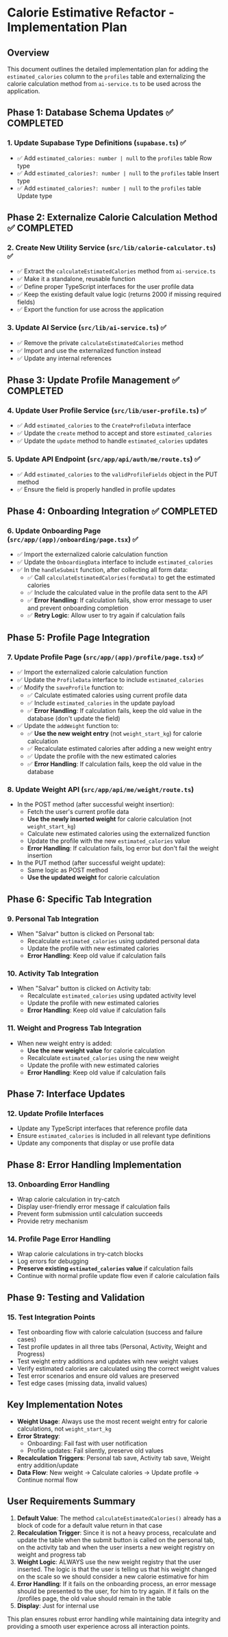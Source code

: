 # Calorie Estimative Refactor - Implementation Plan

## Overview
This document outlines the detailed implementation plan for adding the `estimated_calories` column to the `profiles` table and externalizing the calorie calculation method from `ai-service.ts` to be used across the application.

## Phase 1: Database Schema Updates ✅ COMPLETED

### 1. Update Supabase Type Definitions (`supabase.ts`) ✅
- ✅ Add `estimated_calories: number | null` to the `profiles` table Row type
- ✅ Add `estimated_calories?: number | null` to the `profiles` table Insert type  
- ✅ Add `estimated_calories?: number | null` to the `profiles` table Update type

## Phase 2: Externalize Calorie Calculation Method ✅ COMPLETED

### 2. Create New Utility Service (`src/lib/calorie-calculator.ts`) ✅
- ✅ Extract the `calculateEstimatedCalories` method from `ai-service.ts`
- ✅ Make it a standalone, reusable function
- ✅ Define proper TypeScript interfaces for the user profile data
- ✅ Keep the existing default value logic (returns 2000 if missing required fields)
- ✅ Export the function for use across the application

### 3. Update AI Service (`src/lib/ai-service.ts`) ✅
- ✅ Remove the private `calculateEstimatedCalories` method
- ✅ Import and use the externalized function instead
- ✅ Update any internal references

## Phase 3: Update Profile Management ✅ COMPLETED

### 4. Update User Profile Service (`src/lib/user-profile.ts`) ✅
- ✅ Add `estimated_calories` to the `CreateProfileData` interface
- ✅ Update the `create` method to accept and store `estimated_calories`
- ✅ Update the `update` method to handle `estimated_calories` updates

### 5. Update API Endpoint (`src/app/api/auth/me/route.ts`) ✅
- ✅ Add `estimated_calories` to the `validProfileFields` object in the PUT method
- ✅ Ensure the field is properly handled in profile updates

## Phase 4: Onboarding Integration ✅ COMPLETED

### 6. Update Onboarding Page (`src/app/(app)/onboarding/page.tsx`) ✅
- ✅ Import the externalized calorie calculation function
- ✅ Update the `OnboardingData` interface to include `estimated_calories`
- ✅ In the `handleSubmit` function, after collecting all form data:
  - ✅ Call `calculateEstimatedCalories(formData)` to get the estimated calories
  - ✅ Include the calculated value in the profile data sent to the API
  - ✅ **Error Handling**: If calculation fails, show error message to user and prevent onboarding completion
  - ✅ **Retry Logic**: Allow user to try again if calculation fails

## Phase 5: Profile Page Integration

### 7. Update Profile Page (`src/app/(app)/profile/page.tsx`) ✅
- ✅ Import the externalized calorie calculation function
- ✅ Update the `ProfileData` interface to include `estimated_calories`
- ✅ Modify the `saveProfile` function to:
  - ✅ Calculate estimated calories using current profile data
  - ✅ Include `estimated_calories` in the update payload
  - ✅ **Error Handling**: If calculation fails, keep the old value in the database (don't update the field)
- ✅ Update the `addWeight` function to:
  - ✅ **Use the new weight entry** (not `weight_start_kg`) for calorie calculation
  - ✅ Recalculate estimated calories after adding a new weight entry
  - ✅ Update the profile with the new estimated calories
  - ✅ **Error Handling**: If calculation fails, keep the old value in the database

### 8. Update Weight API (`src/app/api/me/weight/route.ts`)
- In the POST method (after successful weight insertion):
  - Fetch the user's current profile data
  - **Use the newly inserted weight** for calorie calculation (not `weight_start_kg`)
  - Calculate new estimated calories using the externalized function
  - Update the profile with the new `estimated_calories` value
  - **Error Handling**: If calculation fails, log error but don't fail the weight insertion
- In the PUT method (after successful weight update):
  - Same logic as POST method
  - **Use the updated weight** for calorie calculation

## Phase 6: Specific Tab Integration

### 9. Personal Tab Integration
- When "Salvar" button is clicked on Personal tab:
  - Recalculate `estimated_calories` using updated personal data
  - Update the profile with new estimated calories
  - **Error Handling**: Keep old value if calculation fails

### 10. Activity Tab Integration
- When "Salvar" button is clicked on Activity tab:
  - Recalculate `estimated_calories` using updated activity level
  - Update the profile with new estimated calories
  - **Error Handling**: Keep old value if calculation fails

### 11. Weight and Progress Tab Integration
- When new weight entry is added:
  - **Use the new weight value** for calorie calculation
  - Recalculate `estimated_calories` using the new weight
  - Update the profile with new estimated calories
  - **Error Handling**: Keep old value if calculation fails

## Phase 7: Interface Updates

### 12. Update Profile Interfaces
- Update any TypeScript interfaces that reference profile data
- Ensure `estimated_calories` is included in all relevant type definitions
- Update any components that display or use profile data

## Phase 8: Error Handling Implementation

### 13. Onboarding Error Handling
- Wrap calorie calculation in try-catch
- Display user-friendly error message if calculation fails
- Prevent form submission until calculation succeeds
- Provide retry mechanism

### 14. Profile Page Error Handling
- Wrap calorie calculations in try-catch blocks
- Log errors for debugging
- **Preserve existing `estimated_calories` value** if calculation fails
- Continue with normal profile update flow even if calorie calculation fails

## Phase 9: Testing and Validation

### 15. Test Integration Points
- Test onboarding flow with calorie calculation (success and failure cases)
- Test profile updates in all three tabs (Personal, Activity, Weight and Progress)
- Test weight entry additions and updates with new weight values
- Verify estimated calories are calculated using the correct weight values
- Test error scenarios and ensure old values are preserved
- Test edge cases (missing data, invalid values)

## Key Implementation Notes

- **Weight Usage**: Always use the most recent weight entry for calorie calculations, not `weight_start_kg`
- **Error Strategy**: 
  - Onboarding: Fail fast with user notification
  - Profile updates: Fail silently, preserve old values
- **Recalculation Triggers**: Personal tab save, Activity tab save, Weight entry addition/update
- **Data Flow**: New weight → Calculate calories → Update profile → Continue normal flow

## User Requirements Summary

1. **Default Value**: The method `calculateEstimatedCalories()` already has a block of code for a default value return in that case
2. **Recalculation Trigger**: Since it is not a heavy process, recalculate and update the table when the submit button is called on the personal tab, on the activity tab and when the user inserts a new weight registry on weight and progress tab
3. **Weight Logic**: ALWAYS use the new weight registry that the user inserted. The logic is that the user is telling us that his weight changed on the scale so we should consider a new calorie estimative for him
4. **Error Handling**: If it fails on the onboarding process, an error message should be presented to the user, for him to try again. If it fails on the /profiles page, the old value should remain in the table
5. **Display**: Just for internal use

This plan ensures robust error handling while maintaining data integrity and providing a smooth user experience across all interaction points.
